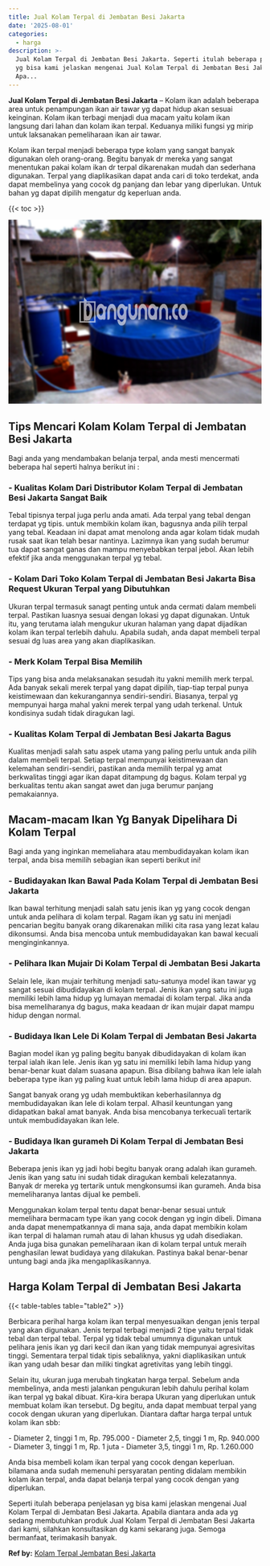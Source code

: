 ```yaml
---
title: Jual Kolam Terpal di Jembatan Besi Jakarta
date: '2025-08-01'
categories:
  - harga
description: >-
  Jual Kolam Terpal di Jembatan Besi Jakarta. Seperti itulah beberapa penjelasan
  yg bisa kami jelaskan mengenai Jual Kolam Terpal di Jembatan Besi Jakarta.
  Apa...
---
```


**Jual Kolam Terpal di Jembatan Besi Jakarta** – Kolam ikan adalah beberapa area untuk penampungan ikan air tawar yg dapat hidup akan sesuai keinginan. Kolam ikan terbagi menjadi dua macam yaitu kolam ikan langsung dari lahan dan kolam ikan terpal. Keduanya miliki fungsi yg mirip untuk laksanakan pemeliharaan ikan air tawar.

Kolam ikan terpal menjadi beberapa type kolam yang sangat banyak digunakan oleh orang-orang. Begitu banyak dr mereka yang sangat menentukan pakai kolam ikan dr terpal dikarenakan mudah dan sederhana digunakan. Terpal yang diaplikasikan dapat anda cari di toko terdekat, anda dapat membelinya yang cocok dg panjang dan lebar yang diperlukan. Untuk bahan yg dapat dipilih mengatur dg keperluan anda.

{{< toc >}}

![Jual Kolam Terpal di Jembatan Besi Jakarta](/images/jual-kolam-terpal-32.png)

## Tips Mencari Kolam Kolam Terpal di Jembatan Besi Jakarta

Bagi anda yang mendambakan belanja terpal, anda mesti mencermati beberapa hal seperti halnya berikut ini :

### \- Kualitas Kolam Dari Distributor Kolam Terpal di Jembatan Besi Jakarta Sangat Baik

Tebal tipisnya terpal juga perlu anda amati. Ada terpal yang tebal dengan terdapat yg tipis. untuk membikin kolam ikan, bagusnya anda pilih terpal yang tebal. Keadaan ini dapat amat menolong anda agar kolam tidak mudah rusak saat ikan telah besar nantinya. Lazimnya ikan yang sudah berumur tua dapat sangat ganas dan mampu menyebabkan terpal jebol. Akan lebih efektif jika anda menggunakan terpal yg tebal.

### \- Kolam Dari Toko Kolam Terpal di Jembatan Besi Jakarta Bisa Request Ukuran Terpal yang Dibutuhkan

Ukuran terpal termasuk sanagt penting untuk anda cermati dalam membeli terpal. Pastikan luasnya sesuai dengan lokasi yg dapat digunakan. Untuk itu, yang terutama ialah mengukur ukuran halaman yang dapat dijadikan kolam ikan terpal terlebih dahulu. Apabila sudah, anda dapat membeli terpal sesuai dg luas area yang akan diaplikasikan.

### \- Merk Kolam Terpal Bisa Memilih

Tips yang bisa anda melaksanakan sesudah itu yakni memilih merk terpal. Ada banyak sekali merek terpal yang dapat dipilih, tiap-tiap terpal punya keistimewaan dan kekurangannya sendiri-sendiri. Biasanya, terpal yg mempunyai harga mahal yakni merek terpal yang udah terkenal. Untuk kondisinya sudah tidak diragukan lagi.

### \- Kualitas Kolam Terpal di Jembatan Besi Jakarta Bagus

Kualitas menjadi salah satu aspek utama yang paling perlu untuk anda pilih dalam membeli terpal. Setiap terpal mempunyai keistimewaan dan kelemahan sendiri-sendiri, pastikan anda memilih terpal yg amat berkwalitas tinggi agar ikan dapat ditampung dg bagus. Kolam terpal yg berkualitas tentu akan sangat awet dan juga berumur panjang pemakaiannya.

## Macam-macam Ikan Yg Banyak Dipelihara Di Kolam Terpal

Bagi anda yang inginkan memeliahara atau membudidayakan kolam ikan terpal, anda bisa memilih sebagian ikan seperti berikut ini!

### \- Budidayakan Ikan Bawal Pada Kolam Terpal di Jembatan Besi Jakarta

Ikan bawal terhitung menjadi salah satu jenis ikan yg yang cocok dengan untuk anda pelihara di kolam terpal. Ragam ikan yg satu ini menjadi pencarian begitu banyak orang dikarenakan miliki cita rasa yang lezat kalau dikonsumsi. Anda bisa mencoba untuk membudidayakan kan bawal kecuali menginginkannya.

### \- Pelihara Ikan Mujair Di Kolam Terpal di Jembatan Besi Jakarta

Selain lele, ikan mujair terhitung menjadi satu-satunya model ikan tawar yg sangat sesuai dibudidayakan di kolam terpal. Jenis ikan yang satu ini juga memiliki lebih lama hidup yg lumayan memadai di kolam terpal. Jika anda bisa memeliharanya dg bagus, maka keadaan dr ikan mujair dapat mampu hidup dengan normal.

### \- Budidaya Ikan Lele Di Kolam Terpal di Jembatan Besi Jakarta

Bagian model ikan yg paling begitu banyak dibudidayakan di kolam ikan terpal ialah ikan lele. Jenis ikan yg satu ini memiliki lebih lama hidup yang benar-benar kuat dalam suasana apapun. Bisa dibilang bahwa ikan lele ialah beberapa type ikan yg paling kuat untuk lebih lama hidup di area apapun.

Sangat banyak orang yg udah membuktikan keberhasilannya dg membudidayakan ikan lele di kolam terpal. Alhasil keuntungan yang didapatkan bakal amat banyak. Anda bisa mencobanya terkecuali tertarik untuk membudidayakan ikan lele.

### \- Budidaya Ikan gurameh Di Kolam Terpal di Jembatan Besi Jakarta

Beberapa jenis ikan yg jadi hobi begitu banyak orang adalah ikan gurameh. Jenis ikan yang satu ini sudah tidak diragukan kembali kelezatannya. Banyak dr mereka yg tertarik untuk mengkonsumsi ikan gurameh. Anda bisa memeliharanya lantas dijual ke pembeli.

Menggunakan kolam terpal tentu dapat benar-benar sesuai untuk memelihara bermacam type ikan yang cocok dengan yg ingin dibeli. Dimana anda dapat menempatkannya di mana saja, anda dapat membikin kolam ikan terpal di halaman rumah atau di lahan khusus yg udah disediakan. Anda juga bisa gunakan pemeliharaan ikan di kolam terpal untuk meraih penghasilan lewat budidaya yang dilakukan. Pastinya bakal benar-benar untung bagi anda jika mengaplikasikannya.

## Harga Kolam Terpal di Jembatan Besi Jakarta

{{< table-tables table="table2" >}}

Berbicara perihal harga kolam ikan terpal menyesuaikan dengan jenis terpal yang akan digunakan. Jenis terpal terbagi menjadi 2 tipe yaitu terpal tidak tebal dan terpal tebal. Terpal yg tidak tebal umumnya digunakan untuk pelihara jenis ikan yg dari kecil dan ikan yang tidak mempunyai agresivitas tinggi. Sementara terpal tidak tipis sebaliknya, yakni diaplikasikan untuk ikan yang udah besar dan miliki tingkat agretivitas yang lebih tinggi.

Selain itu, ukuran juga merubah tingkatan harga terpal. Sebelum anda membelinya, anda mesti jalankan pengukuran lebih dahulu perihal kolam ikan terpal yg bakal dibuat. Kira-kira berapa Ukuran yang diperlukan untuk membuat kolam ikan tersebut. Dg begitu, anda dapat membuat terpal yang cocok dengan ukuran yang diperlukan. Diantara daftar harga terpal untuk kolam ikan sbb:

\- Diameter 2, tinggi 1 m, Rp. 795.000 - Diameter 2,5, tinggi 1 m, Rp. 940.000 - Diameter 3, tinggi 1 m, Rp. 1 juta - Diameter 3,5, tinggi 1 m, Rp. 1.260.000

Anda bisa membeli kolam ikan terpal yang cocok dengan keperluan. bilamana anda sudah memenuhi persyaratan penting didalam membikin kolam ikan terpal, anda dapat belanja terpal yang cocok dengan yang diperlukan.

Seperti itulah beberapa penjelasan yg bisa kami jelaskan mengenai Jual Kolam Terpal di Jembatan Besi Jakarta. Apabila diantara anda ada yg sedang membutuhkan produk Jual Kolam Terpal di Jembatan Besi Jakarta dari kami, silahkan konsultasikan dg kami sekarang juga. Semoga bermanfaat, terimakasih banyak.

**Ref by:** [Kolam Terpal Jembatan Besi Jakarta](https://id.wikipedia.org/wiki/Kolam)

